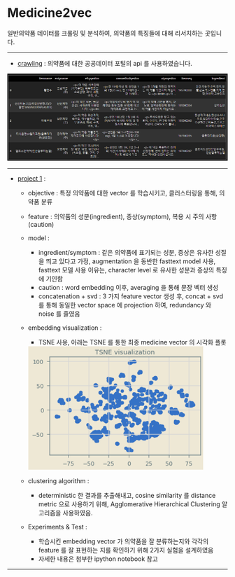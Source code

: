 # Medicine2vec

일반의약품 데이터를 크롤링 및 분석하여, 의약품의 특징들에 대해 리서치하는 곳입니다.

_________________

- [crawling](https://github.com/hskimim/medicine2vec/blob/master/data%20crawl.ipynb) : 의약품에 대한 공공데이터 포털의 api 를 사용하였습니다.
<img src="img/data_description.PNG" alt="drawing" width="700">

_______________________

- [project 1](https://github.com/hskimim/medicine2vec/blob/master/clustering.ipynb) : 
    - objective : 특정 의약품에 대한 vector 를 학습시키고, 클러스터링을 통해, 의약품 분류
    
    - feature : 의약품의 성분(ingredient), 증상(symptom), 복용 시 주의 사항(caution)
    
    - model : 
        - ingredient/symptom : 같은 의약품에 표기되는 성분, 증상은 유사한 성질을 띄고 있다고 가정, 
        augmentation 을 동반한 fasttext model 사용, fasttext 모델 사용 이유는, character level 로 유사한 성분과 증상의 특징에 기인함
        - caution : word embedding 이후, averaging 을 통해 문장 벡터 생성
        - concatenation + svd : 3 가지 feature vector 생성 후, concat + svd 를 통해 동일한 vector space 에 projection 하여, 
        redundancy 와 noise 를 줄였음
        
    - embedding visualization : 
        - TSNE 사용, 아래는 TSNE 를 통한 최종 medicine vector 의 시각화 플롯
        <img src="img/med2vec.png" alt="drawing" width="400">

    - clustering algorithm : 
        - deterministic 한 결과를 추출해내고, cosine similarity 를 distance metric 으로 사용하기 위해,
        Agglomerative Hierarchical Clustering 알고리즘을 사용하였음.
        
    - Experiments & Test :
        - 학습시킨 embedding vector 가 의약품을 잘 분류하는지와 각각의 feature 를 잘 표현하는 지를 확인하기
        위해 2가지 실험을 설계하였음
        - 자세한 내용은 첨부한 ipython notebook 참고
        
_______________________ 